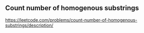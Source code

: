 ## Count number of homogenous substrings
https://leetcode.com/problems/count-number-of-homogenous-substrings/description/
